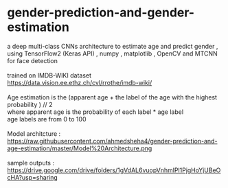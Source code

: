 # gender-prediction-and-gender-estimation
a deep multi-class CNNs architecture to estimate age and predict gender , using TensorFlow2 (Keras API) , numpy , matplotlib , OpenCV and MTCNN for face detection\
\
trained on IMDB-WIKI dataset\
https://data.vision.ee.ethz.ch/cvl/rrothe/imdb-wiki/ \
\
Age estimation is the (apparent age + the label of the age with the highest probability ) // 2\
where apparent age is the probability of each label * age label\
age labels are from 0 to 100\
\
Model architcture : https://raw.githubusercontent.com/ahmedsheha4/gender-prediction-and-age-estimation/master/Model%20Architecture.png \
\
sample outputs : https://drive.google.com/drive/folders/1gVdAL6vuopVnhmlPl1PjgHoYjUBeOcHA?usp=sharing
